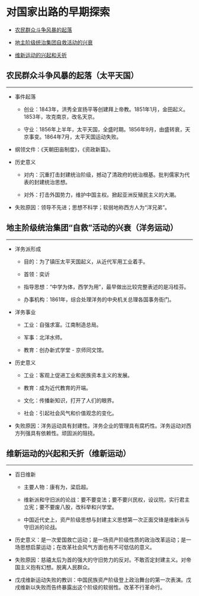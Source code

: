 # 对国家出路的早期探索

  + [农民群众斗争风暴的起落](#农民群众斗争风暴的起落太平天国)

  + [地主阶级统治集团自救活动的兴衰](#地主阶级统治集团自救活动的兴衰洋务运动)

  + [维新运动的兴起和夭折](#维新运动的兴起和夭折维新运动)

## 农民群众斗争风暴的起落（太平天国）

***

  + 事件起落

    - 创业：1843年，洪秀全宣扬平等创建拜上帝教。1851年1月，金田起义。1853年，攻克南京，改名天京。

    - 守业：1856年上半年，太平天国，全盛时期。1856年9月，由盛转衰，天京事变。1864年7月，太平天国运动失败。

  + 纲领文件：《天朝田亩制度》，《资政新篇》。

  + 历史意义

    - 对内：沉重打击封建统治阶级，撼动了清政府的统治根基。批判儒家为代表的封建统治思想。

    - 对外：打击外国势力，维护中国主权。掀起亚洲反殖民主义的大潮。

  + 失败原因：领导不先进；思想不科学；软弱地称西方人为“洋兄弟”。

## 地主阶级统治集团“自救”活动的兴衰（洋务运动）

***

  + 洋务派形成

    - 目的：为了镇压太平天国起义，从近代军用工业着手。

    - 首领：奕䜣

    - 指导思想：“中学为体，西学为用”，最早做出比较完整表述的是冯桂芬。

    - 办事机构：1861年，综合处理洋务的中央机关总理各国事务衙门。

  + 洋务事业

    - 工业：自强求富。江南制造总局。

    - 军事：北洋水师。

    - 教育：创办新式学堂 - 京师同文馆。

  + 历史意义

    - 工业：客观上促进工业和民族资本主义的发展。

    - 教育：成为近代教育的开端。

    - 文化：传播新知识，打开了人们的眼界。

    - 社会：引起社会风气和价值观念的变化。

  + 失败原因：洋务运动具有封建性。洋务企业的管理具有腐朽性。洋务运动对西方列强具有依赖性。顽固派的阻挠。

## 维新运动的兴起和夭折（维新运动）

***

  + 百日维新

    - 主要人物：康有为，梁启超。

    - 维新派和守旧派的论战：要不要变法；要不要兴民权，设议院，实行君主立宪；要不要废八股，改科举和兴学堂。

    - 中国近代史上，资产阶级思想与封建主义思想第一次正面交锋是维新派与守旧派的论战。

  + 历史意义：是一次爱国救亡运动；是一场资产阶级性质的政治改革运动；是一场思想启蒙运动；在改革社会风气方面也有不可低估的意义。

  + 失败原因：慈禧太后为首的强大的守旧势力的反对。不敢否定封建主义。对帝国主义抱有幻想。脱离人民群众。

  + 戊戌维新运动失败的教训：中国民族资产阶级登上政治舞台的第一次表演。戊戌维新以失败而告终暴露出这个阶级的软弱性。改革不行革命行。
